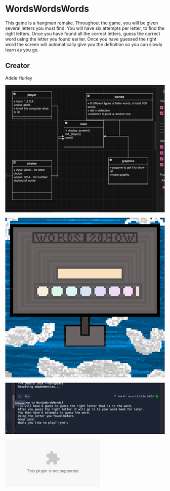 # WordsWordsWords
This game is a hangman remake. Throughout the game, you will be given several letters you must find. You will have six attempts per letter, to find the right letters. Once you have found all the correct letters, guess the correct word using the letter you found earlier. Once you have guessed the right word the screen will automatically give you the definition so you can slowly learn as you go.

## Creator
Adele Hurley


![Class Diagram](images/mockup.png)

![Mockup](images/gamegr.png)

![Start Screen](images/startscreen.png)

![sources file](src/wordswordswords(1).zip)
